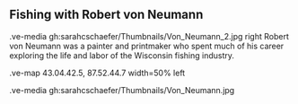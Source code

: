 ## Fishing with Robert von Neumann

.ve-media gh:sarahcschaefer/Thumbnails/Von_Neumann_2.jpg right
Robert von Neumann was a painter and printmaker who spent much of his career exploring the life and labor of the Wisconsin fishing industry. 


.ve-map 43.04.42.5, 87.52.44.7 width=50% left

.ve-media gh:sarahcschaefer/Thumbnails/Von_Neumann.jpg

